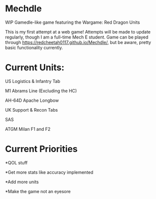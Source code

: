 # Mechdle
WIP Gamedle-like game featuring the Wargame: Red Dragon Units

This is my first attempt at a web game! Attempts will be made to update regularly, though I am a full-time Mech E student. Game can be played through https://redcheetah0117.github.io/Mechdle/, but be aware, pretty basic functionality currently.

# Current Units:
US Logistics & Infantry Tab

M1 Abrams Line (Excluding the HC)

AH-64D Apache Longbow

UK Support & Recon Tabs

SAS

ATGM Milan F1 and F2

# Current Priorities
*QOL stuff

*Get more stats like accuracy implemented

*Add more units

*Make the game not an eyesore
